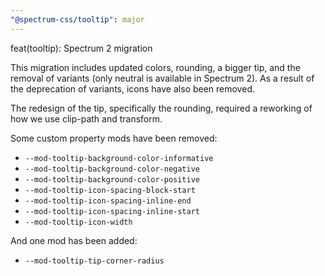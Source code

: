 ```yaml
---
"@spectrum-css/tooltip": major
---
```


feat(tooltip): Spectrum 2 migration

This migration includes updated colors, rounding, a bigger tip, and the removal of variants (only neutral is available in Spectrum 2). As a result of the deprecation of variants, icons have also been removed.

The redesign of the tip, specifically the rounding, required a reworking of how we use clip-path and transform.

Some custom property mods have been removed:

- `--mod-tooltip-background-color-informative`
- `--mod-tooltip-background-color-negative`
- `--mod-tooltip-background-color-positive`
- `--mod-tooltip-icon-spacing-block-start`
- `--mod-tooltip-icon-spacing-inline-end`
- `--mod-tooltip-icon-spacing-inline-start`
- `--mod-tooltip-icon-width`

And one mod has been added:

- `--mod-tooltip-tip-corner-radius`
